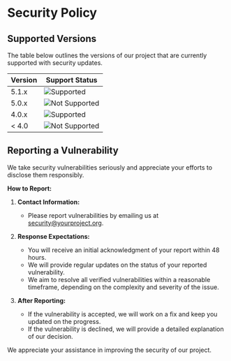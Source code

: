 # Security Policy

## Supported Versions

The table below outlines the versions of our project that are currently supported with security updates.

| Version | Support Status     |
| ------- | ------------------ |
| 5.1.x   | ![Supported](https://img.shields.io/badge/status-supported-brightgreen) |
| 5.0.x   | ![Not Supported](https://img.shields.io/badge/status-not%20supported-red) |
| 4.0.x   | ![Supported](https://img.shields.io/badge/status-supported-brightgreen) |
| < 4.0   | ![Not Supported](https://img.shields.io/badge/status-not%20supported-red) |

## Reporting a Vulnerability

We take security vulnerabilities seriously and appreciate your efforts to disclose them responsibly.

**How to Report:**

1. **Contact Information:**
   - Please report vulnerabilities by emailing us at [security@yourproject.org](mailto:security@yourproject.org).

2. **Response Expectations:**
   - You will receive an initial acknowledgment of your report within 48 hours.
   - We will provide regular updates on the status of your reported vulnerability.
   - We aim to resolve all verified vulnerabilities within a reasonable timeframe, depending on the complexity and severity of the issue.

3. **After Reporting:**
   - If the vulnerability is accepted, we will work on a fix and keep you updated on the progress.
   - If the vulnerability is declined, we will provide a detailed explanation of our decision.

We appreciate your assistance in improving the security of our project.
